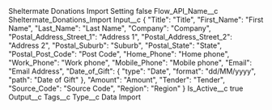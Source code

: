 <?xml version="1.0" encoding="UTF-8"?>
<CustomMetadata xmlns="http://soap.sforce.com/2006/04/metadata" xmlns:xsi="http://www.w3.org/2001/XMLSchema-instance" xmlns:xsd="http://www.w3.org/2001/XMLSchema">
    <label>Sheltermate Donations Import Setting</label>
    <protected>false</protected>
    <values>
        <field>Flow_API_Name__c</field>
        <value xsi:type="xsd:string">Sheltermate_Donations_Import</value>
    </values>
    <values>
        <field>Input__c</field>
        <value xsi:type="xsd:string">{
  &quot;Title&quot;: &quot;Title&quot;,
  &quot;First_Name&quot;: &quot;First Name&quot;,
  &quot;Last_Name&quot;: &quot;Last Name&quot;,
  &quot;Company&quot;: &quot;Company&quot;,
  &quot;Postal_Address_Street_1&quot;: &quot;Address 1&quot;,
  &quot;Postal_Address_Street_2&quot;: &quot;Address 2&quot;,
  &quot;Postal_Suburb&quot;: &quot;Suburb&quot;,
  &quot;Postal_State&quot;: &quot;State&quot;,
  &quot;Postal_Post_Code&quot;: &quot;Post Code&quot;,
  &quot;Home_Phone&quot;: &quot;Home phone&quot;,
  &quot;Work_Phone&quot;: &quot;Work phone&quot;,
  &quot;Mobile_Phone&quot;: &quot;Mobile phone&quot;,
  &quot;Email&quot;: &quot;Email Address&quot;,
  &quot;Date_of_Gift&quot;: {
    &quot;type&quot;: &quot;Date&quot;,
    &quot;format&quot;: &quot;dd/MM/yyyy&quot;,
    &quot;path&quot;: &quot;Date of Gift&quot;
  },
  &quot;Amount&quot;: &quot;Amount&quot;,
  &quot;Tender&quot;: &quot;Tender&quot;,
  &quot;Source_Code&quot;: &quot;Source Code&quot;,
  &quot;Region&quot;: &quot;Region&quot;
}</value>
    </values>
    <values>
        <field>Is_Active__c</field>
        <value xsi:type="xsd:boolean">true</value>
    </values>
    <values>
        <field>Output__c</field>
        <value xsi:nil="true"/>
    </values>
    <values>
        <field>Tags__c</field>
        <value xsi:nil="true"/>
    </values>
    <values>
        <field>Type__c</field>
        <value xsi:type="xsd:string">Data Import</value>
    </values>
</CustomMetadata>
